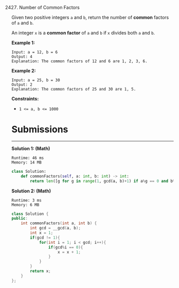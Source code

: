 2427. Number of Common Factors

Given two positive integers `a` and `b`, return the number of **common** factors of `a` and `b`.

An integer `x` is a **common factor** of `a` and `b` if `x` divides both `a` and `b`.

 

**Example 1:**
```
Input: a = 12, b = 6
Output: 4
Explanation: The common factors of 12 and 6 are 1, 2, 3, 6.
```

**Example 2:**
```
Input: a = 25, b = 30
Output: 2
Explanation: The common factors of 25 and 30 are 1, 5.
```

**Constraints:**

* `1 <= a, b <= 1000`

# Submissions
---
**Solution 1: (Math)**
```
Runtime: 46 ms
Memory: 14 MB
```
```python
class Solution:
    def commonFactors(self, a: int, b: int) -> int:
        return len([g for g in range(1, gcd(a, b)+1) if a%g == 0 and b%g == 0])
```

**Solution 2: (Math)**
```
Runtime: 3 ms
Memory: 6 MB
```
```c++
class Solution {
public:
    int commonFactors(int a, int b) {
        int gcd = __gcd(a, b);
        int x = 1;
        if(gcd != 1){
            for(int i = 1; i < gcd; i++){
                if(gcd%i == 0){
                    x = x + 1;
                }
            }
        }
        return x;
    }
};
```
